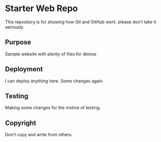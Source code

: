 # Starter Web Repo

This repository is for showing how Git and GitHub work.
please don't take it seriously.

## Purpose

Sample website with plenty of files for demos

## Deployment

I can deploy anything here.
Some changes again.

## Testing 
Making some changes for the motive of testing.

## Copyright
Don't copy and write from others.